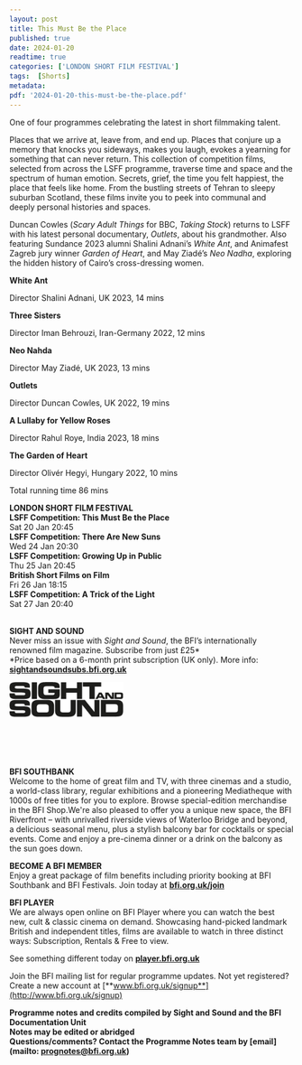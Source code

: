 ```yaml
---
layout: post
title: This Must Be the Place
published: true
date: 2024-01-20
readtime: true
categories: ['LONDON SHORT FILM FESTIVAL']
tags:  [Shorts]
metadata: 
pdf: '2024-01-20-this-must-be-the-place.pdf'
---
```


One of four programmes celebrating the latest in short filmmaking talent.

Places that we arrive at, leave from, and end up. Places that conjure up a memory that knocks you sideways, makes you laugh, evokes a yearning for something that can never return. This collection of competition films, selected from across the LSFF programme, traverse time and space and the spectrum of human emotion. Secrets, grief, the time you felt happiest, the place that feels like home. From the bustling streets of Tehran to sleepy suburban Scotland, these films invite you to peek into communal and deeply personal histories and spaces.

Duncan Cowles (_Scary Adult Things_ for BBC, _Taking Stock_) returns to LSFF with his latest personal documentary, _Outlets_, about his grandmother. Also featuring Sundance 2023 alumni Shalini Adnani’s _White Ant_, and Animafest Zagreb jury winner _Garden of Heart_, and May Ziadé’s _Neo Nadha_, exploring the hidden history of Cairo’s cross-dressing women.

**White Ant**  

Director Shalini Adnani, UK 2023, 14 mins

**Three Sisters**  

Director Iman Behrouzi, Iran-Germany 2022, 12 mins

**Neo Nahda**  

Director May Ziadé, UK 2023, 13 mins

**Outlets** 

Director Duncan Cowles, UK 2022, 19 mins

**A Lullaby for Yellow Roses** 

Director Rahul Roye, India 2023, 18 mins

**The Garden of Heart**  

Director Olivér Hegyi, Hungary 2022, 10 mins

Total running time 86 mins
<br>

**LONDON SHORT FILM FESTIVAL**  
**LSFF Competition: This Must Be the Place**  
Sat 20 Jan 20:45  
**LSFF Competition: There Are New Suns**  
Wed 24 Jan 20:30  
**LSFF Competition: Growing Up in Public**  
Thu 25 Jan 20:45  
**British Short Films on Film**  
Fri 26 Jan 18:15  
**LSFF Competition: A Trick of the Light**  
Sat 27 Jan 20:40  
<br>

**SIGHT AND SOUND**<br>
Never miss an issue with _Sight and Sound_, the BFI’s internationally renowned film magazine. Subscribe from just £25*<br>
*Price based on a 6-month print subscription (UK only). More info: [**sightandsoundsubs.bfi.org.uk**](https://sightandsoundsubs.bfi.org.uk/subscribe)

<img style="float: left;" src="/img/sight-and-sound.jpg" width="40%" height="40%"><br><br><br><br><br><br><br><br>

**BFI SOUTHBANK**  
Welcome to the home of great film and TV, with three cinemas and a studio, a world-class library, regular exhibitions and a pioneering Mediatheque with 1000s of free titles for you to explore. Browse special-edition merchandise in the BFI Shop.We&#39;re also pleased to offer you a unique new space, the BFI Riverfront – with unrivalled riverside views of Waterloo Bridge and beyond, a delicious seasonal menu, plus a stylish balcony bar for cocktails or special events. Come and enjoy a pre-cinema dinner or a drink on the balcony as the sun goes down.  

**BECOME A BFI MEMBER**  
Enjoy a great package of film benefits including priority booking at BFI Southbank and BFI Festivals. Join today at [**bfi.org.uk/join**](http://www.bfi.org.uk/join)  

**BFI PLAYER**  
 We are always open online on BFI Player where you can watch the best new, cult &amp; classic cinema on demand. Showcasing hand-picked landmark British and independent titles, films are available to watch in three distinct ways: Subscription, Rentals &amp; Free to view.  

See something different today on [**player.bfi.org.uk**](https://player.bfi.org.uk)  

Join the BFI mailing list for regular programme updates. Not yet registered? Create a new account at [**www.bfi.org.uk/signup**](http://www.bfi.org.uk/signup)

**Programme notes and credits compiled by Sight and Sound and the BFI Documentation Unit  
Notes may be edited or abridged  
Questions/comments? Contact the Programme Notes team by [email](mailto: prognotes@bfi.org.uk)** 
<!--stackedit_data:
eyJoaXN0b3J5IjpbNzY4Nzc4NDY4XX0=
-->
